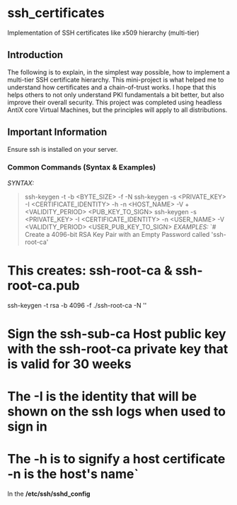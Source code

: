# ssh_certificates
Implementation of SSH certificates like x509 hierarchy (multi-tier)

## Introduction
The following is to explain, in the simplest way possible, how to implement a multi-tier SSH certificate hierarchy.
This mini-project is what helped me to understand how certificates and a chain-of-trust works.
I hope that this helps others to not only understand PKI fundamentals a bit better, but also improve their overall security.
This project was completed using headless AntiX core Virtual Machines, but the principles will apply to all distributions. 

## Important Information
Ensure ssh is installed on your server.

### Common Commands (Syntax & Examples)
*SYNTAX:*
> ssh-keygen -t <ALGORITHM> -b <BYTE_SIZE> -f <FILENAME> -N <PASSWORD>
> ssh-keygen -s <PRIVATE_KEY> -I <CERTIFICATE_IDENTITY> -h -n <HOST_NAME> -V +<VALIDITY_PERIOD> <PUB_KEY_TO_SIGN>
> ssh-keygen -s <PRIVATE_KEY> -I <CERTIFICATE_IDENTITY> -n <USER_NAME> -V <VALIDITY_PERIOD> <USER_PUB_KEY_TO_SIGN>
*EXAMPLES:*
`# Create a 4096-bit RSA Key Pair with an Empty Password called 'ssh-root-ca'
# This creates: ssh-root-ca & ssh-root-ca.pub
ssh-keygen -t rsa -b 4096 -f ./ssh-root-ca -N ''
# Sign the ssh-sub-ca Host public key with the ssh-root-ca private key that is valid for 30 weeks
# The -I is the identity that will be shown on the ssh logs when used to sign in
# The -h is to signify a host certificate -n is the host's name`

In the **/etc/ssh/sshd_config** 
